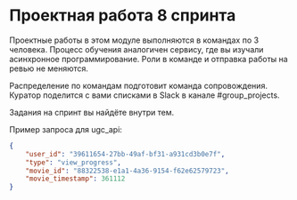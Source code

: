 # Проектная работа 8 спринта

Проектные работы в этом модуле выполняются в командах по 3 человека. Процесс обучения аналогичен сервису, где вы изучали асинхронное программирование. Роли в команде и отправка работы на ревью не меняются.

Распределение по командам подготовит команда сопровождения. Куратор поделится с вами списками в Slack в канале #group_projects.

Задания на спринт вы найдёте внутри тем.


Пример запроса для ugc_api:
```json
{
    "user_id": "39611654-27bb-49af-bf31-a931cd3b0e7f",
    "type": "view_progress",
    "movie_id": "88322538-e1a1-4a36-9154-f62e62579723",
    "movie_timestamp": 361112
}
```